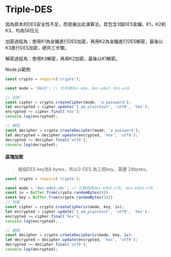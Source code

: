 # Triple-DES

因為原本的DES安全性不足，而發展出此演算法，其包含3個DES金鑰，K1，K2和K3，均為56位元

加密過程為：使用K1為金鑰進行DES加密，再用K2為金鑰進行DES解密，最後以K3進行DES加密，總共三步驟。

解密過程為：使用K3解密，再用K2加密，最後以K1解密。

Node.js範例

```js
const crypto = require('crypto');

const mode = 'des3'; // 也可用des-ede、des-ede3、des-ecb

// 加密
const cipher = crypto.createCipher(mode, 'a password');
let encrypted = cipher.update('I_am_plaintext', 'utf8', 'hex');
encrypted += cipher.final('hex');
console.log(encrypted);

// 解密
const decipher = crypto.createDecipher(mode, 'a password');
let decrypted = decipher.update(encrypted, 'hex', 'utf8');
decrypted += decipher.final('utf8');
console.log(decrypted);
```

#### 區塊加密

> 每個DES key為8 bytes，所以3-DES 為三把key，需要 24bytes。

```js
const crypto = require('crypto');

const mode = 'des-ede3-cbc'; // 可替換為des-ede3-cfb, des-ede3-ofb
const iv = Buffer.from(crypto.randomBytes(8))
const key = Buffer.from(crypto.randomBytes(24))
// 加密
const cipher = crypto.createCipheriv(mode, key, iv);
let encrypted = cipher.update('I_am_plaintext', 'utf8', 'hex');
encrypted += cipher.final('hex');
console.log(encrypted);

// 解密
const decipher = crypto.createDecipheriv(mode, key, iv);
let decrypted = decipher.update(encrypted, 'hex', 'utf8');
decrypted += decipher.final('utf8');
console.log(decrypted);
```



